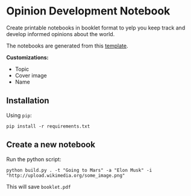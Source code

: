 # Opinion Development Notebook

Create printable notebooks in booklet format to yelp you keep track and develop informed opinions about the world.

The notebooks are generated from this [template]().

**Customizations:**

- Topic
- Cover image
- Name

## Installation

Using `pip`:

```{sh}
pip install -r requirements.txt
```

## Create a new notebook

Run the python script:

```{sh}
python build.py . -t "Going to Mars" -a "Elon Musk" -i "http://upload.wikimedia.org/some_image.png"
```

This will save `booklet.pdf`